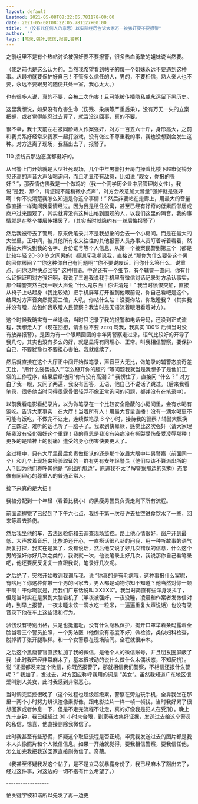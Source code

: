 ```yaml
---
layout: default
Lastmod: 2021-05-08T08:22:05.781178+00:00
date: 2021-05-08T08:22:05.781127+00:00
title: "（没有咒任何人的意思）以实际经历告诉大家万一被强奸要不要报警"
author: ""
tags: [笔录,强奸,微信,报警,警察]
---
```


之前组里不是有个热帖讨论被强奸要不要报警，很多热血勇敢的姐妹说当然要。

（我之前也是这么认为的。当然我希望看到帖子的每一个姐妹永远不要遇到这种事。从最初就要保护好自己！不管多么信任的人，男的，不要相信，熟人亲人也不要，永远不要跟男的随便共处一室，我心太大。）

也有很多人说，真的不要，会被二次伤害！且可能被传播隐私或永远留下黑历史。

这里我想说，如果没有危害生命（伤残、染病等严重后果），没有万无一失的立案把握，或者觉得能忍过去算了，就当没这回事，真的不要。

很不幸，我十天前左右被同龄熟人作案强奸，对方一百五六十斤，身形高大，之前和我关系好经常来我家一起打游戏，没有做过不尊重我的事，我也没想到会发生这种。对方逃离了现场，我豁出去了，报警了。

110 接线员那边态度都挺好的。

从出警上门开始就是大型社死现场，几个中年男警打开房门操着比楼下超市促销分贝还高的声音大声吆喝询问，而且明显带有敌意，比如说 “靓女，你报的强奸？”，那表情仿佛我是一个做鸡的（我一个高学历企业中层管理岗女性）。我说“是我，那个，请您能不能稍微小点声”，对方会故意加大音量“强奸就是强奸啊！你不说清楚我怎么知道是你这个事情！” 然后非要站在走廊上，用最大的音量像直播一样询问我案情经过。因为我是租住公寓，甚至已经有好奇的低素质邻居或商户过来围观了，其实就算没有这种出格到围观的人，以我们这里的隔音，我的事情就是在整个楼层传播罢了。（其实当时就隐约有一丝后悔报警了）

然后我被带去了警局，原来做笔录并不是我想象的会去一个小房间。而是在最大的大堂里，正中间，被其他所有来来往往的其他报警人员办事人员盯着听着看着，然后被大声说到我的名字、身份证号等个人信息，从第一个接案民警到第三个（都是比较年轻 20-30 岁之间男的）都训斥我嘲讽我，直接说 “那你为什么要带这个男的回你房间？”“你这种你自己有问题啊”“你不要说废话、问你什么答什么、说重点、问你话呢快点回答” 这种用语。中途还有一个细节，有个辅警一直问，你有什么证据证明对方强奸啊，我说了三遍我说我手机里有微信对话记录对方承认事实，那个辅警突然白我一眼大声说 “什么鬼东西！你讲清楚！” 我当时愤恨交加，直接从椅子上站起身（我比较矮）把手机屏幕打开推到他眼前说，你自己看吧是这个。结果对方声音突然提高三倍，大吼，你站什么站！没要你站，你敢瞪我？（其实我并没有瞪，怂包如我敢瞪人民警察？我当时是无语流着眼泪看着对方）。

这个时候我确实有一丝退缩，当时只记录了我的报警和电话号码，还没到正式流程，我想走人了（现在回想，请各位不要 zzzq 骂我，我真实 100% 后悔当时没有放弃报警）。是因为有一个眼睛圆圆的中年男警察走过来，语气比较好的开导了我几句，其实也没有多么的好，就是显得有同理心、正常。叫我相信警察，要保护自己，不要犹豫也不要担心害怕。我就继续了。

然后就直接在这个大厅正中间开始做笔录，声音巨大无比，做笔录的辅警态度奇差无比，“用什么姿势插入””怎么掰开你的腿的 “等问题我就当是我想多了是他们正常的工作程序，结果后续他问“你有没有高潮？” 我愣住了，直接问 “什么？” 对方白了我一眼，又问了两遍，我没有回答，无语，他自己不说话了跳过。（后来我看笔录，很多他当时问得很露骨很轻浮不像正常询问的问题，都并没有在笔录中）。

以前我看电影看纪录片，以为做笔录在一个比较安全隐蔽的小房间里，会有水喝有饭吃。告诉大家事实：在大厅！当着所有人！用最大音量直播！没有一滴水喝更不可能有饭吃，不做完不让走，连续做笔录 6 个小时，接待我的警察 / 辅警大概换了三四波，难听的话也听了一脑子了。我累到快晕厥，感觉比这次强奸（请大家理解我没有轻化强奸这个重罪！我的意思是我没有染病没有撕裂受伤备受凌辱那种！更多的是精神上的创痛）遭受的身心伤害快要更大了。

全过程中，只有大厅里最后负责做指认的还是那个浓眉大眼中年男警察（前面同一个）和几个上现场来检验取证的一群有男有女年轻警员（他们应该不算派出所的人？因为他们称呼其他是 “派出所那边”，原谅我不太了解警察那边的架构）态度像有同理心的尊重人的普通正常人。

接下来真的是大招！

我被分配到一个年轻（看着比我小）的黑瘦男警员负责走剩下所有流程。

前面流程完了已经到了下午六七点，我终于第一次获许去抽空进食饮水了一些，回来等着去验伤。

然后我坐他的车，去法医验伤和去调查现场监控。路上他心情很好，窗户开到最低，大声放着音乐，比旅游还开心，一直搭话很八卦的问我，用一种听故事的语气反复打探，我实在是累了，没有说话，然后他又说了好几次错误的信息，什么这个男的强奸你好几次之类的，我说就一次，他说笔录上好几次，我说那你自己看笔录吧，他还要反反复复一直跟我说，笔录好几次呢。

之后绝了，突然开始教训我训斥我，说 “你真的是有毛病哦，这种事报什么案呢，有啥用？你这种你带一个男的回家去，男人都是动物你知不知道？他当然对你一顿干啊！干你啊就是，用我们广东话说叫 XXXXX”。我当时简直有些浑身发抖了，但是当时实在是累到大脑宕机了（半夜被强奸，一夜没睡，凌晨和作案者发微信对峙，到早上报警，一夜未睡未饮一滴水吃一粒米，一遍遍重复大声说话）也没有录音录下他在车上这些话和行为。

验伤没有特别出格，只是也挺羞耻，没有什么隐私保护，揭开口罩举着条码露着全脸当着三个警员拍照，一个男法医（他倒没有态度不好）做检验，类似妇科检查，脱掉裤子张开腿取样。和一个女警察在现场陪同。全程就很麻木。

之后这个黑瘦警官直接私加了我的微信，是他个人的微信账号，并且朋友圈屏蔽了我（此时我已经非常麻木了，基本很被动的说什么做什么木偶状态，不知反抗）。说 “证据都发来这个微信，你既然报警了，那就相信我们警察，不相信还报什么警呢？” 我加了，发过去，对方回应称呼我用的词是 “美女”。虽然我知道广东地区很爱叫别人美女，此时我感到非常恶心。

当时调完监控很晚了（这个过程也超级超级累，警察在旁边玩手机，全靠我坐在那里一两个小时努力辨认渣像素影像，跟电影拉片一样一帧一帧找，当时我好累了很想回家或者休息一下，但是不走完流程不让走，真的好像我是犯人在受刑）。晚上九十点钟，我已经超过 30 小时未合眼，到家我收集好证据，发送过去给这个警员的私信，惊喜，他直接删除我微信了。

此时我甚至有些恐慌，怀疑这个取证流程是否正规，毕竟我发送过去的图片都是我本人头像照片和个人微信信息。如果一开始就觉得，要我相信警察，要我信任他，怎么加完我把我送回家直接删微信了。奇葩。

（我甚至怀疑我发这个帖子，是不是立马就暴露身份了，我已经麻木了豁出去了，经过这件事，对这边的一切不抱有什么希望了。）

\------------------

怕关键字被和谐所以先发了再一边更

